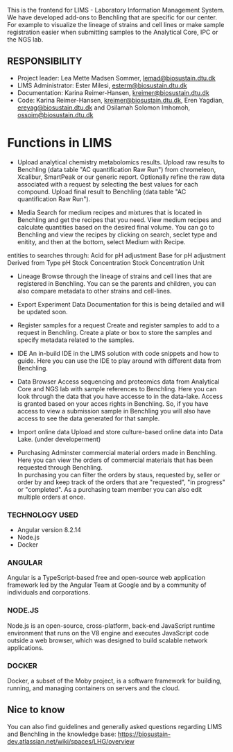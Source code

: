 This is the frontend for LIMS - Laboratory Information Management System.
We have developed add-ons to Benchling that are specific for our center. 
For example to visualize the lineage of strains and cell lines or make sample registration easier when submitting samples to the Analytical Core, IPC or the NGS lab.
 
## RESPONSIBILITY
- Project leader: Lea Mette Madsen Sommer, lemad@biosustain.dtu.dk
- LIMS Administrator: Ester Milesi, esterm@biosustain.dtu.dk
- Documentation: Karina Reimer-Hansen, kreimer@biosustain.dtu.dk
- Code: Karina Reimer-Hansen, kreimer@biosustain.dtu.dk, Eren Yagdian, ereyag@biosustain.dtu.dk and Osilamah Solomon Imhomoh, ossoim@biosustain.dtu.dk
 
# Functions in LIMS
 
- Upload analytical chemistry metabolomics results.
Upload raw results to Benchling (data table "AC quantification Raw Run") from chromeleon, Xcalibur, SmartPeak or our generic report.
Optionally refine the raw data associated with a request by selecting the best values for each compound.
Upload final result to Benchling (data table "AC quantification Raw Run").
 
- Media
Search for medium recipes and mixtures that is located in Benchling and get the recipes that you need.
View medium recipes and calculate quantities based on the desired final volume.
You can go to Benchling and view the recipes by clicking on search, seclet type and enitity, and then at the bottom, select Medium with Recipe.

entities to searches through:
    Acid for pH adjustment
    Base for pH adjustment
    Derived from
    Type
    pH
    Stock Concentration
    Stock Concentration Unit
 
- Lineage
Browse through the lineage of strains and cell lines that are registered in Benchling.
You can se the parents and children, you can also compare metadata to other strains and cell-lines. 
 
- Export Experiment Data
Documentation for this is being detailed and will be updated soon. 
 
- Register samples for a request
Create and register samples to add to a request in Benchling. Create a plate or box to store the samples and specify metadata related to the samples.
 
- IDE
An in-build IDE in the LIMS solution with code snippets and how to guide.
Here you can use the IDE to play around with different data from Benchling. 

- Data Browser
Access sequencing and proteomics data from Analytical Core and NGS lab with sample references to Benchling.
Here you can look through the data that you have accesse to in the data-lake. Access is granted based on your acces rights in Benchling. So, if you have access to view a submission sample in Benchling you will also have access to see the data generated for that sample.

- Import online data
Upload and store culture-based online data into Data Lake. (under developerment)

- Purchasing 
Adminster commercial material orders made in Benchling. 
Here you can view the orders of commercial materials that has been requested through Benchling.  
In purchasing you can filter the orders by staus, requested by, seller or order by and keep track of the orders that are "requested", "in progress" or "completed". As a purchasing team member you can also edit multiple orders at once. 
 
### TECHNOLOGY USED
- Angular version 8.2.14
- Node.js
- Docker

### ANGULAR 
Angular is a TypeScript-based free and open-source web application framework led by the Angular Team at Google and by a community of individuals and corporations. 

### NODE.JS
Node.js is an open-source, cross-platform, back-end JavaScript runtime environment that runs on the V8 engine and executes JavaScript code outside a web browser, which was designed to build scalable network applications. 

### DOCKER 
Docker, a subset of the Moby project, is a software framework for building, running, and managing containers on servers and the cloud. 

## Nice to know 
You can also find guidelines and generally asked questions regarding LIMS and Benchling in the knowledge base: https://biosustain-dev.atlassian.net/wiki/spaces/LHG/overview
